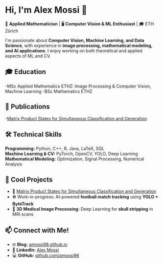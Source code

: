 # Hi, I'm Alex Mossi 👋

🔬 **Applied Mathematician** | 🖥️ **Computer Vision & ML Enthusiast** | 🎓 ETH Zürich

I'm passionate about **Computer Vision, Machine Learning, and Data Science**, with experience in **image processing, mathematical modeling, and AI applications**. I enjoy working on both theoretical and applied aspects of ML and CV.

## 🎓 Education
-MSc Applied Mathematics ETHZ: Image Processing & Computer Vision, Machine Learning
-BSc Mathematics ETHZ

## 📄 Publications
-[Matrix Product States for Simultaneous Classification and Generation](https://arxiv.org/abs/2406.17441)


## 🛠️ Technical Skills
**Programming:** Python, C++, R, Java, LaTeX, SQL  
**Machine Learning & CV:** PyTorch, OpenCV, YOLO, Deep Learning  
**Mathematical Modeling:** Optimization, Signal Processing, Numerical Analysis  

## 🚀 Cool Projects
- 📝 [Matrix Product States for Simultaneous Classification and Generation](https://github.com/amossi98/MPS-GAN)  
- ⚽ Work-in-progress: AI-powered **football match tracking** using **YOLO + ByteTrack**
- 🔬 **3D Medical Image Processing**: Deep Learning for **skull stripping** in MRI scans
  
## 📫 Connect with Me!
- 🌐 **Blog:** [amossi98.github.io](https://amossi98.github.io)  
- 💼 **LinkedIn:** [Alex Mossi](https://ch.linkedin.com/in/alex-mossi-130734190)  
- 💻 **GitHub:** [github.com/amossi98](https://github.com/amossi98)
